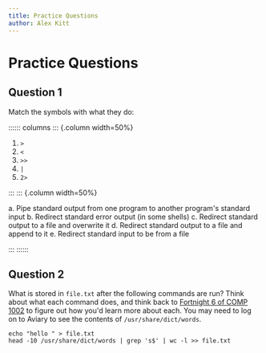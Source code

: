 ```yaml
---
title: Practice Questions
author: Alex Kitt
---
```


Practice Questions
==================

Question 1
----------

Match the symbols with what they do:

:::::: columns
::: {.column width=50%}

1. `>`
2. `<`
3. `>>`
4. `|`
5. `2>`

:::
::: {.column width=50%}

a. Pipe standard output from one program to another program's standard input
b. Redirect standard error output (in some shells)
c. Redirect standard output to a file and overwrite it
d. Redirect standard output to a file and append to it
e. Redirect standard input to be from a file

:::
::::::

Question 2
----------

What is stored in `file.txt` after the following commands are run? Think about
what each command does, and think back to [Fortnight 6 of COMP 1002] to figure out
how you'd learn more about each. You may need to log on to Aviary to see the
contents of `/usr/share/dict/words`.

```shell
echo "hello " > file.txt
head -10 /usr/share/dict/words | grep 's$' | wc -l >> file.txt
```

[Fortnight 6 of COMP 1002]:
https://university-of-manitoba-computer-science.github.io/tools-n-techniques/topic06/topic-2.html
